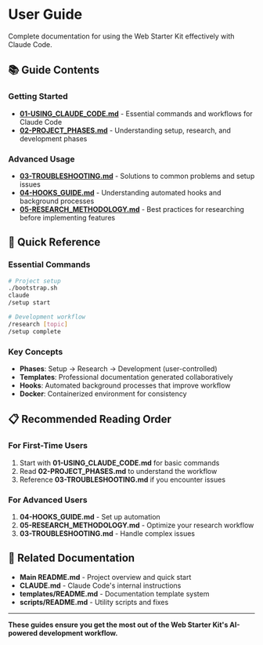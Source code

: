 # User Guide

Complete documentation for using the Web Starter Kit effectively with Claude Code.

## 📚 Guide Contents

### **Getting Started**
- **[01-USING_CLAUDE_CODE.md](01-USING_CLAUDE_CODE.md)** - Essential commands and workflows for Claude Code
- **[02-PROJECT_PHASES.md](02-PROJECT_PHASES.md)** - Understanding setup, research, and development phases

### **Advanced Usage**
- **[03-TROUBLESHOOTING.md](03-TROUBLESHOOTING.md)** - Solutions to common problems and setup issues
- **[04-HOOKS_GUIDE.md](04-HOOKS_GUIDE.md)** - Understanding automated hooks and background processes
- **[05-RESEARCH_METHODOLOGY.md](05-RESEARCH_METHODOLOGY.md)** - Best practices for researching before implementing features

## 🎯 Quick Reference

### **Essential Commands**
```bash
# Project setup
./bootstrap.sh
claude
/setup start

# Development workflow
/research [topic]
/setup complete
```

### **Key Concepts**
- **Phases**: Setup → Research → Development (user-controlled)
- **Templates**: Professional documentation generated collaboratively
- **Hooks**: Automated background processes that improve workflow
- **Docker**: Containerized environment for consistency

## 📋 Recommended Reading Order

### **For First-Time Users**
1. Start with **01-USING_CLAUDE_CODE.md** for basic commands
2. Read **02-PROJECT_PHASES.md** to understand the workflow
3. Reference **03-TROUBLESHOOTING.md** if you encounter issues

### **For Advanced Users**
1. **04-HOOKS_GUIDE.md** - Set up automation
2. **05-RESEARCH_METHODOLOGY.md** - Optimize your research workflow
3. **03-TROUBLESHOOTING.md** - Handle complex issues

## 🔗 Related Documentation

- **Main README.md** - Project overview and quick start
- **CLAUDE.md** - Claude Code's internal instructions
- **templates/README.md** - Documentation template system
- **scripts/README.md** - Utility scripts and fixes

---

**These guides ensure you get the most out of the Web Starter Kit's AI-powered development workflow.**
